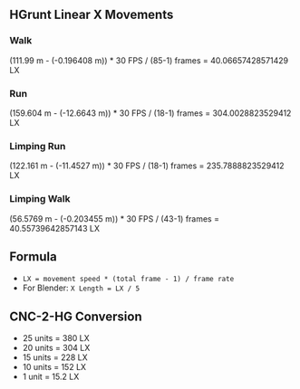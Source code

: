 ## HGrunt Linear X Movements

### Walk
(111.99 m - (-0.196408 m)) * 30 FPS / (85-1) frames = 40.06657428571429 LX
### Run
(159.604 m - (-12.6643 m)) * 30 FPS / (18-1) frames = 304.0028823529412 LX
### Limping Run
(122.161 m - (-11.4527 m)) * 30 FPS / (18-1) frames = 235.7888823529412 LX
### Limping Walk
(56.5769 m - (-0.203455 m)) * 30 FPS / (43-1) frames = 40.55739642857143 LX

## Formula
- ```LX = movement speed * (total frame - 1) / frame rate```
- For Blender: ```X Length = LX / 5```

## CNC-2-HG Conversion
- 25 units = 380 LX
- 20 units = 304 LX
- 15 units = 228 LX
- 10 units = 152 LX
- 1 unit = 15.2 LX

